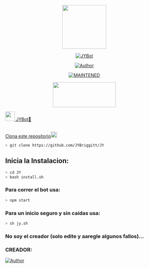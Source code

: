 <p align="center">
<img src="./src/assistant.jpg" width="140" height="140"/>
</p>
<p align="center">
<a href="#"><img title="JYBot" src="https://img.shields.io/badge/🐬𝑩𝒐𝒕 | 🔥🅙🅨🔥 | 🥀-black?colorA=%23ff0000&colorB=%23000000&style=for-the-badge"></a>
</p>
<p align="center">
<a href="https://github.com/Samu330"><img title="Author" src="https://img.shields.io/badge/author-Samu330-green?colorA=%00ff00style=for-the-badge&logo=github"></a>
</p>
<p align="center">
<a href="#"><img title="MAINTENED" src="https://img.shields.io/badge/MAINTENED-YES-blue?colorA=%23ff0000&colorB=%230000ff&style=for-the-badge"</a>
</p>
<p align="center">
<img src="https://www.crackingpro.com/uploads/team_VIP.gif" width="200" height="80"/>
</p>
<img src="https://i.imgur.com/n1zo2wL.gif" width="30" height="30"/> JYBot🐬
</p>
<br />
    Clona este repositorio</h3><img src="https://raw.githubusercontent.com/othneildrew/Best-README-Template/master/images/logo.png" alt="Logo" width="20" height="20">
  </a>

```bash
> git clone https://github.com/JYBriggitt/JY
```

## Inicia la Instalacion:

```bash
> cd JY
> bash install.sh
```

### Para correr el bot usa:
```bash
> npm start
```
### Para un inicio seguro y sin caídas usa:
```bash
> sh jy.sh
```

### No soy el creador (solo edite y aaregle algunos fallos)...
### CREADOR: <p align="center">
<a href="https://github.com/Samu330"><img title="Author" src="https://img.shields.io/badge/Samu-330-orange?style=for-the-badge&logo=github"></a>
</p>
